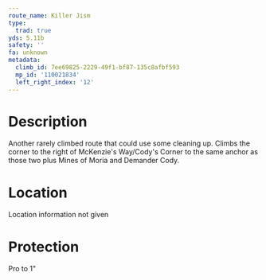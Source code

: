 ```yaml
---
route_name: Killer Jism
type:
  trad: true
yds: 5.11b
safety: ''
fa: unknown
metadata:
  climb_id: 7ee69825-2229-49f1-bf87-135c8afbf593
  mp_id: '110021834'
  left_right_index: '12'
---
```

# Description
Another rarely climbed route that could use some cleaning up.  Climbs the corner to the right of McKenzie's Way/Cody's Corner to the same anchor as those two plus Mines of Moria and Demander Cody.

# Location
Location information not given

# Protection
Pro to 1"
